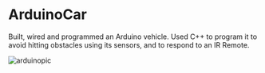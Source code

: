 # ArduinoCar
Built, wired and programmed an Arduino vehicle. Used C++ to program it to avoid hitting obstacles using its sensors, and to respond to an IR Remote.

![arduinopic](https://github.com/ayyanm/ArduinoCar/assets/96767155/69e7625b-1b63-4e52-9176-209475e76f66)
